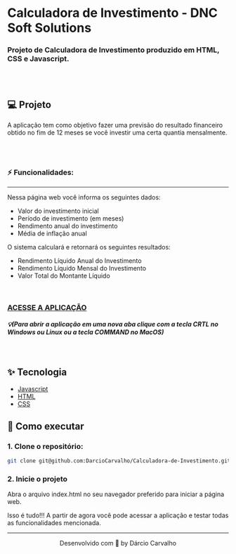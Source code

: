# Calculadora de Investimento - DNC Soft Solutions

### Projeto de Calculadora de Investimento produzido em HTML, CSS e Javascript.

<br><br>
 ## 💻 Projeto

A aplicação tem como objetivo fazer uma previsão do resultado financeiro obtido no fim de 12 meses se você investir uma certa quantia mensalmente.

<br><br>

### ⚡ Funcionalidades:
---

Nessa página web você informa os seguintes dados:

 - Valor do investimento inicial
 - Período de investimento (em meses)
 - Rendimento anual do investimento
 - Média de inflação anual
 
 
 O sistema calculará e retornará os seguintes resultados:
 
  - Rendimento Líquido Anual do Investimento
  - Rendimento Líquido Mensal do Investimento
  - Valor Total do Montante Líquido

<br>

### [ACESSE A APLICAÇÃO](https://darciocarvalho.github.io/Calculadora-de-Investimento/)

##### 💡<i>(Para abrir a aplicação em uma nova aba clique com a tecla <b>CRTL</b> no Windows ou Linux ou a tecla <b>COMMAND</b> no MacOS)</i>

<br>

## ✨ Tecnologia

- [Javascript](https://developer.mozilla.org/pt-BR/docs/Web/JavaScript)
- [HTML](https://developer.mozilla.org/pt-BR/docs/Web/HTML)
- [CSS](https://developer.mozilla.org/pt-BR/docs/Web/CSS)

## 🚀 Como executar

### 1. Clone o repositório:
```bash
git clone git@github.com:DarcioCarvalho/Calculadora-de-Investimento.git
```

### 2. Inicie o projeto
Abra o arquivo index.html no seu navegador preferido para iniciar a página web.


Isso é tudo!!! A partir de agora você pode acessar a aplicação e testar todas as funcionalidades mencionada.


---

<p align="center">
  Desenvolvido com 🤩 by Dárcio Carvalho
</p>
 
